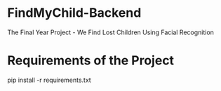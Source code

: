 # FindMyChild-Backend

The Final Year Project - We Find Lost Children Using Facial Recognition

# Requirements of the Project

pip install -r requirements.txt
